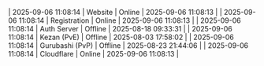 | 2025-09-06 11:08:14 | Website | Online | 2025-09-06 11:08:13 |
| 2025-09-06 11:08:14 | Registration | Online | 2025-09-06 11:08:13 |
| 2025-09-06 11:08:14 | Auth Server | Offline | 2025-08-18 09:33:31 |
| 2025-09-06 11:08:14 | Kezan (PvE) | Offline | 2025-08-03 17:58:02 |
| 2025-09-06 11:08:14 | Gurubashi (PvP) | Offline | 2025-08-23 21:44:06 |
| 2025-09-06 11:08:14 | Cloudflare | Online | 2025-09-06 11:08:13 |
